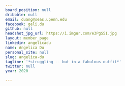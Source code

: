 ```yaml
---
board_position: null
dribbble: null
email: duang@seas.upenn.edu
facebook: geli.du
github: null
headshot_jpg_url: https://i.imgur.com/e3PgS5I.jpg
layout: member_page
linkedin: angelicadu
name: Angelica Du
personal_site: null
slug: angelica-du
tagline: '*struggling -- but in a fabulous outfit*'
twitter: null
year: 2020

---
```

